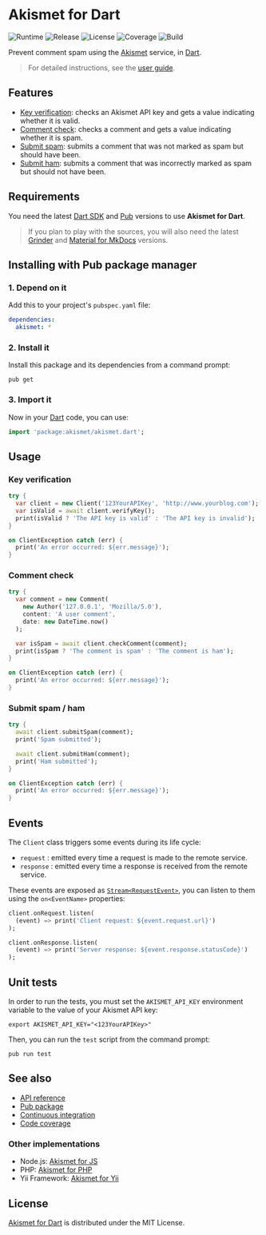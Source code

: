 # Akismet for Dart
![Runtime](https://img.shields.io/badge/dart-%3E%3D2.0-brightgreen.svg) ![Release](https://img.shields.io/pub/v/akismet.svg) ![License](https://img.shields.io/badge/license-MIT-blue.svg) ![Coverage](https://coveralls.io/repos/github/cedx/akismet.dart/badge.svg) ![Build](https://travis-ci.org/cedx/akismet.dart.svg)

Prevent comment spam using the [Akismet](https://akismet.com) service, in [Dart](https://www.dartlang.org).

> For detailed instructions, see the [user guide](https://cedx.github.io/akismet.dart).

## Features
- [Key verification](https://akismet.com/development/api/#verify-key): checks an Akismet API key and gets a value indicating whether it is valid.
- [Comment check](https://akismet.com/development/api/#comment-check): checks a comment and gets a value indicating whether it is spam.
- [Submit spam](https://akismet.com/development/api/#submit-spam): submits a comment that was not marked as spam but should have been.
- [Submit ham](https://akismet.com/development/api/#submit-ham): submits a comment that was incorrectly marked as spam but should not have been.

## Requirements
You need the latest [Dart SDK](https://www.dartlang.org/tools/sdk) and [Pub](https://www.dartlang.org/tools/pub) versions to use **Akismet for Dart**.

> If you plan to play with the sources, you will also need the latest [Grinder](http://google.github.io/grinder.dart) and [Material for MkDocs](https://squidfunk.github.io/mkdocs-material) versions.

## Installing with Pub package manager

### 1. Depend on it
Add this to your project's `pubspec.yaml` file:

```yaml
dependencies:
  akismet: *
```

### 2. Install it
Install this package and its dependencies from a command prompt:

```shell
pub get
```

### 3. Import it
Now in your [Dart](https://www.dartlang.org) code, you can use:

```dart
import 'package:akismet/akismet.dart';
```

## Usage

### Key verification

```dart
try {
  var client = new Client('123YourAPIKey', 'http://www.yourblog.com');
  var isValid = await client.verifyKey();
  print(isValid ? 'The API key is valid' : 'The API key is invalid');
}

on ClientException catch (err) {
  print('An error occurred: ${err.message}');
}
```

### Comment check

```dart
try {
  var comment = new Comment(
    new Author('127.0.0.1', 'Mozilla/5.0'),
    content: 'A user comment',
    date: new DateTime.now()
  );

  var isSpam = await client.checkComment(comment);
  print(isSpam ? 'The comment is spam' : 'The comment is ham');
}

on ClientException catch (err) {
  print('An error occurred: ${err.message}');
}
```

### Submit spam / ham

```dart
try {
  await client.submitSpam(comment);
  print('Spam submitted');

  await client.submitHam(comment);
  print('Ham submitted');
}

on ClientException catch (err) {
  print('An error occurred: ${err.message}');
}
```

## Events
The `Client` class triggers some events during its life cycle:

- `request` : emitted every time a request is made to the remote service.
- `response` : emitted every time a response is received from the remote service.

These events are exposed as [`Stream<RequestEvent>`](https://api.dartlang.org/stable/dart-async/Stream-class.html), you can listen to them using the `on<EventName>` properties:

```dart
client.onRequest.listen(
  (event) => print('Client request: ${event.request.url}')
);

client.onResponse.listen(
  (event) => print('Server response: ${event.response.statusCode}')
);
```

## Unit tests
In order to run the tests, you must set the `AKISMET_API_KEY` environment variable to the value of your Akismet API key:

```shell
export AKISMET_API_KEY="<123YourAPIKey>"
```

Then, you can run the `test` script from the command prompt:

```shell
pub run test
```

## See also
- [API reference](https://cedx.github.io/akismet.dart/api)
- [Pub package](https://pub.dartlang.org/packages/akismet)
- [Continuous integration](https://travis-ci.org/cedx/akismet.dart)
- [Code coverage](https://coveralls.io/github/cedx/akismet.dart)

### Other implementations
- Node.js: [Akismet for JS](https://cedx.github.io/akismet.js)
- PHP: [Akismet for PHP](https://cedx.github.io/akismet.php)
- Yii Framework: [Akismet for Yii](https://cedx.github.io/yii2-akismet)

## License
[Akismet for Dart](https://cedx.github.io/akismet.dart) is distributed under the MIT License.
